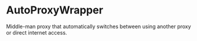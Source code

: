 AutoProxyWrapper
================

Middle-man proxy that automatically switches between using another proxy or direct internet access.
